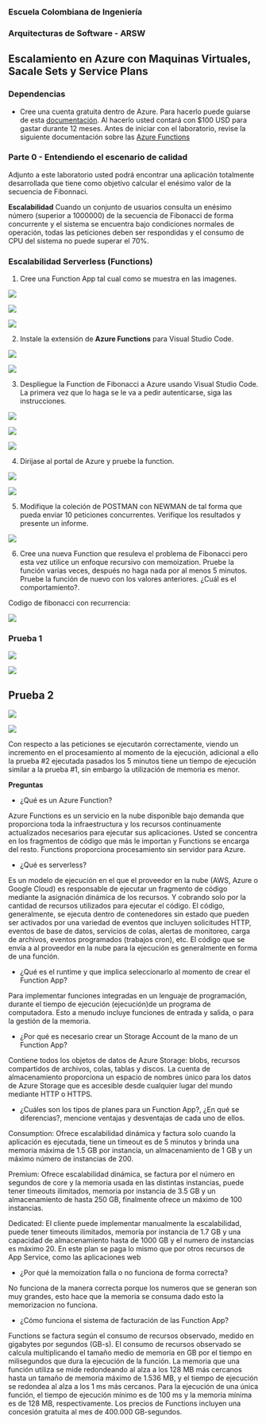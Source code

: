 ### Escuela Colombiana de Ingeniería
### Arquitecturas de Software - ARSW

## Escalamiento en Azure con Maquinas Virtuales, Sacale Sets y Service Plans

### Dependencias
* Cree una cuenta gratuita dentro de Azure. Para hacerlo puede guiarse de esta [documentación](https://azure.microsoft.com/es-es/free/students/). Al hacerlo usted contará con $100 USD para gastar durante 12 meses.
Antes de iniciar con el laboratorio, revise la siguiente documentación sobre las [Azure Functions](https://www.c-sharpcorner.com/article/an-overview-of-azure-functions/)

### Parte 0 - Entendiendo el escenario de calidad

Adjunto a este laboratorio usted podrá encontrar una aplicación totalmente desarrollada que tiene como objetivo calcular el enésimo valor de la secuencia de Fibonnaci.

**Escalabilidad**
Cuando un conjunto de usuarios consulta un enésimo número (superior a 1000000) de la secuencia de Fibonacci de forma concurrente y el sistema se encuentra bajo condiciones normales de operación, todas las peticiones deben ser respondidas y el consumo de CPU del sistema no puede superar el 70%.

### Escalabilidad Serverless (Functions)

1. Cree una Function App tal cual como se muestra en las  imagenes.

![](images/part3/part3-function-config.png)

![](images/part3/part3-function-configii.png)

![](img/punto1.PNG)

2. Instale la extensión de **Azure Functions** para Visual Studio Code.

![](images/part3/part3-install-extension.png)

![](img/punto2.PNG)


3. Despliegue la Function de Fibonacci a Azure usando Visual Studio Code. La primera vez que lo haga se le va a pedir autenticarse, siga las instrucciones.

![](images/part3/part3-deploy-function-1.png)

![](images/part3/part3-deploy-function-2.png)

![](img/punto3.PNG)

4. Dirijase al portal de Azure y pruebe la function.

![](images/part3/part3-test-function.png)

![](img/punto4.PNG)


5. Modifique la coleción de POSTMAN con NEWMAN de tal forma que pueda enviar 10 peticiones concurrentes. Verifique los resultados y presente un informe.

![](img/newman.PNG)

6. Cree una nueva Function que resuleva el problema de Fibonacci pero esta vez utilice un enfoque recursivo con memoization. Pruebe la función varias veces, después no haga nada por al menos 5 minutos. Pruebe la función de nuevo con los valores anteriores. ¿Cuál es el comportamiento?.

Codigo de fibonacci con recurrencia:

![](img/codigo.PNG)


### Prueba 1

![](img/punto6-1.PNG)

![](img/punto6-11.PNG)

## Prueba 2

![](img/punto6-2.PNG)

![](img/punto6-22.PNG)

Con respecto a las peticiones se ejecutarón correctamente, viendo un incremento en el procesamiento al momento de la ejecución, adicional a ello la prueba #2 ejecutada pasados los 5 minutos tiene un tiempo de ejecución similar a la prueba #1, sin embargo la utilización de memoria es menor.

**Preguntas**

* ¿Qué es un Azure Function?

Azure Functions es un servicio en la nube disponible bajo demanda que proporciona toda la infraestructura y los recursos continuamente actualizados necesarios para ejecutar sus aplicaciones. Usted se concentra en los fragmentos de código que más le importan y Functions se encarga del resto. Functions proporciona procesamiento sin servidor para Azure.

* ¿Qué es serverless?

Es un modelo de ejecución en el que el proveedor en la nube (AWS, Azure o Google Cloud) es responsable de ejecutar un fragmento de código mediante la asignación dinámica de los recursos. Y cobrando solo por la cantidad de recursos utilizados para ejecutar el código. El código, generalmente, se ejecuta dentro de contenedores sin estado que pueden ser activados por una variedad de eventos que incluyen solicitudes HTTP, eventos de base de datos, servicios de colas, alertas de monitoreo, carga de archivos, eventos programados (trabajos cron), etc. El código que se envía a al proveedor en la nube para la ejecución es generalmente en forma de una función.

* ¿Qué es el runtime y que implica seleccionarlo al momento de crear el Function App?

Para implementar funciones integradas en un lenguaje de programación, durante el tiempo de ejecución (ejecución)de un programa de computadora. Esto a menudo incluye funciones de entrada y salida, o para la gestión de la memoria.

* ¿Por qué es necesario crear un Storage Account de la mano de un Function App?

Contiene todos los objetos de datos de Azure Storage: blobs, recursos compartidos de archivos, colas, tablas y discos. La cuenta de almacenamiento proporciona un espacio de nombres único para los datos de Azure Storage que es accesible desde cualquier lugar del mundo mediante HTTP o HTTPS.

* ¿Cuáles son los tipos de planes para un Function App?, ¿En qué se diferencias?, mencione ventajas y desventajas de cada uno de ellos.

Consumption: Ofrece escalabilidad dinámica y factura solo cuando la aplicación es ejecutada, tiene un timeout es de 5 minutos y brinda una memoria máxima de 1.5 GB por instancia, un almacenamiento de 1 GB y un máximo número de instancias de 200.

Premium: Ofrece escalabilidad dinámica, se factura por el número en segundos de core y la memoria usada en las distintas instancias, puede tener timeouts ilimitados, memoria por instancia de 3.5 GB y un almacenamiento de hasta 250 GB, finalmente ofrece un máximo de 100 instancias.

Dedicated: El cliente puede implementar manualmente la escalabilidad, puede tener timeouts ilimitados, memoría por instancia de 1.7 GB y una capacidad de almacenamiento hasta de 1000 GB y el numero de instancias es máximo 20. En este plan se paga lo mismo que por otros recursos de App Service, como las aplicaciones web


* ¿Por qué la memoization falla o no funciona de forma correcta?

No funciona de la manera correcta porque los numeros que se generan son muy grandes, esto hace que la memoria se consuma dado esto la memorizacion no funciona.

* ¿Cómo funciona el sistema de facturación de las Function App?

Functions se factura según el consumo de recursos observado, medido en gigabytes por segundos (GB-s). El consumo de recursos observado se calcula multiplicando el tamaño medio de memoria en GB por el tiempo en milisegundos que dura la ejecución de la función. La memoria que una función utiliza se mide redondeando al alza a los 128 MB más cercanos hasta un tamaño de memoria máximo de 1.536 MB, y el tiempo de ejecución se redondea al alza a los 1 ms más cercanos. Para la ejecución de una única función, el tiempo de ejecución mínimo es de 100 ms y la memoria mínima es de 128 MB, respectivamente. Los precios de Functions incluyen una concesión gratuita al mes de 400.000 GB-segundos.

